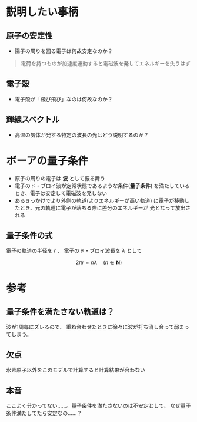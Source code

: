 # 説明したい事柄
## 原子の安定性
- 陽子の周りを回る電子は何故安定なのか？
> 電荷を持つものが加速度運動すると電磁波を発してエネルギーを失うはず
## 電子殻
- 電子殻が「飛び飛び」なのは何故なのか？
## 輝線スペクトル
- 高温の気体が発する特定の波長の光はどう説明するのか？

# ボーアの量子条件
- 原子の周りの電子は **波** として振る舞う
- 電子のド・ブロイ波が定常状態であるような条件(**量子条件**)
を満たしているとき、電子は安定して電磁波を発しない
- あるきっかけでより外側の軌道(よりエネルギーが高い軌道)
に電子が移動したとき、元の軌道に電子が落ちる際に差分のエネルギーが
光となって放出される
## 量子条件の式
電子の軌道の半径を $r$ 、
電子のド・ブロイ波長を $\lambda$ として

$$2\pi r = n\lambda \quad (n\in\mathbf N)$$

# 参考
## 量子条件を満たさない軌道は？
波が1周毎にズレるので、
重ね合わせたときに徐々に波が打ち消し合って弱まってしまう。
## 欠点
水素原子以外をこのモデルで計算すると計算結果が合わない

## 本音
ここよく分かってない……。量子条件を満たさないのは不安定として、
なぜ量子条件満たしてたら安定なの……？
